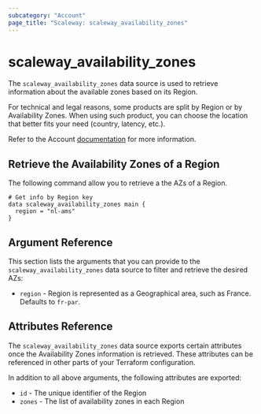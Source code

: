 ```yaml
---
subcategory: "Account"
page_title: "Scaleway: scaleway_availability_zones"
---
```


# scaleway_availability_zones

The `scaleway_availability_zones` data source is used to retrieve information about the available zones based on its Region.

For technical and legal reasons, some products are split by Region or by Availability Zones. When using such product,
you can choose the location that better fits your need (country, latency, etc.).

Refer to the Account [documentation](https://www.scaleway.com/en/docs/console/account/reference-content/products-availability/) for more information.

## Retrieve the Availability Zones of a Region

The following command allow you to retrieve a the AZs of a Region.

```hcl
# Get info by Region key
data scaleway_availability_zones main {
  region = "nl-ams"
}
```

## Argument Reference

This section lists the arguments that you can provide to the `scaleway_availability_zones` data source to filter and retrieve the desired AZs:

- `region` - Region is represented as a Geographical area, such as France. Defaults to `fr-par`.

## Attributes Reference

The `scaleway_availability_zones` data source exports certain attributes once the Availability Zones information is retrieved. These attributes can be referenced in other parts of your Terraform configuration.

In addition to all above arguments, the following attributes are exported:

- `id` - The unique identifier of the Region
- `zones` - The list of availability zones in each Region
